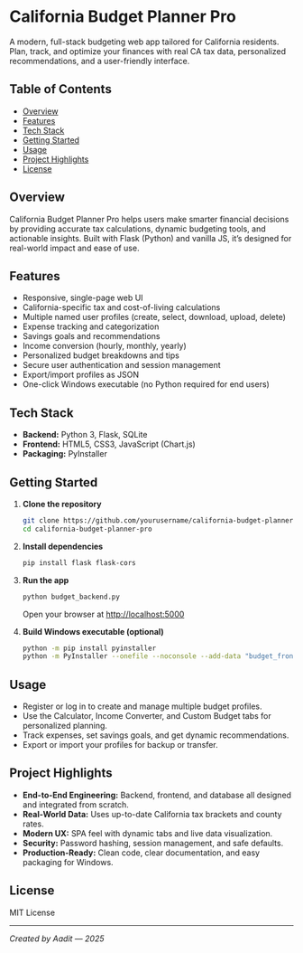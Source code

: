 
# California Budget Planner Pro

A modern, full-stack budgeting web app tailored for California residents. Plan, track, and optimize your finances with real CA tax data, personalized recommendations, and a user-friendly interface.

## Table of Contents

- [Overview](#overview)
- [Features](#features)
- [Tech Stack](#tech-stack)
- [Getting Started](#getting-started)
- [Usage](#usage)
- [Project Highlights](#project-highlights)
- [License](#license)

## Overview

California Budget Planner Pro helps users make smarter financial decisions by providing accurate tax calculations, dynamic budgeting tools, and actionable insights. Built with Flask (Python) and vanilla JS, it’s designed for real-world impact and ease of use.

## Features

- Responsive, single-page web UI
- California-specific tax and cost-of-living calculations
- Multiple named user profiles (create, select, download, upload, delete)
- Expense tracking and categorization
- Savings goals and recommendations
- Income conversion (hourly, monthly, yearly)
- Personalized budget breakdowns and tips
- Secure user authentication and session management
- Export/import profiles as JSON
- One-click Windows executable (no Python required for end users)

## Tech Stack

- **Backend:** Python 3, Flask, SQLite
- **Frontend:** HTML5, CSS3, JavaScript (Chart.js)
- **Packaging:** PyInstaller

## Getting Started

1. **Clone the repository**
   ```sh
   git clone https://github.com/yourusername/california-budget-planner-pro.git
   cd california-budget-planner-pro
   ```

2. **Install dependencies**
   ```sh
   pip install flask flask-cors
   ```

3. **Run the app**
   ```sh
   python budget_backend.py
   ```
   Open your browser at [http://localhost:5000](http://localhost:5000)

4. **Build Windows executable (optional)**
   ```sh
   python -m pip install pyinstaller
   python -m PyInstaller --onefile --noconsole --add-data "budget_frontend.html;." --add-data "budget_app.db;." --add-data "frontend_global.js;." budget_backend.py
   ```

## Usage

- Register or log in to create and manage multiple budget profiles.
- Use the Calculator, Income Converter, and Custom Budget tabs for personalized planning.
- Track expenses, set savings goals, and get dynamic recommendations.
- Export or import your profiles for backup or transfer.

## Project Highlights

- **End-to-End Engineering:** Backend, frontend, and database all designed and integrated from scratch.
- **Real-World Data:** Uses up-to-date California tax brackets and county rates.
- **Modern UX:** SPA feel with dynamic tabs and live data visualization.
- **Security:** Password hashing, session management, and safe defaults.
- **Production-Ready:** Clean code, clear documentation, and easy packaging for Windows.

## License

MIT License

---

*Created by Aadit — 2025*
